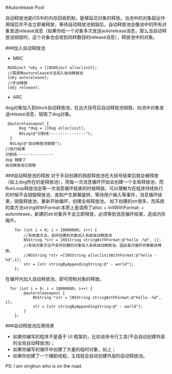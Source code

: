 #Autorelease Pool


自动释放池是iOS中的内存回收机制，能够延迟对象的释放。当池中的对象超出作用域后并不会立即被释放，等待自动释放池销毁后，自动释放池会像池中的所有对象发送release消息（如果你给一个对象多次发送autorelease消息，那么当自动释放池销毁时，这个对象也会收到同样数目的release消息），释放池中的对象。

###加入自动释放池
- MRC

```objc
 NSObject *obj = [[NSObject alloc]init];
 //需调用autorelease方法加入自动释放池
 [obj autorelease];
 //手动释放
 [obj release];
```
- ARC

dog对象加入到block自动释放池，在出大括号后自动释放池销毁，向池中对象发送release消息，销毁了dog对象。
```objc
 @autoreleasepool {
      Dog *dog = [[Dog alloc]init];
      NSLog(@"分割线----------------");
  }
  NSLog(@"自动释放池销毁");
//执行结果
分割线----------------
dog 销毁了
自动释放池已销毁

```

###自动释放池的释放
对于手动创建的局部释放池在大括号结束后就会被释放（如上dog所在的是释放池），而每一次消息循环开始会创建一个全局释放池，而RunLoop释放池会等一次消息循环结束的时候释放。可以理解为在程序持续执行的时候不会销毁释放池，直到产生屏幕旋转，等待用户输入等事件，消息循环结束，销毁释放池，重新开始循环，创建全局释放池。
如下创建的str很多，而系统的类方法stringWithFormat:本质上是调用了alloc + initWithFormat: + autorelease，新建的str对象并不会立即释放，必须等到消息循环结束，造成内存飚升。
```objc
    for (int i = 0; i < 10000000; i++) {
        //系统类方法，会将创建的对象加入系统自动释放池
        NSString *str = [NSString stringWithFormat:@"hello -%d", i];
        //系统对象方法不会将创建的对象加入系统自动释放池，因此每次循环对象都会释放。
        //NSString *str =[[NSString alloc]initWithFormat:@"hello -%d",i];
        str = [str stringByAppendingString:@" - world"];
    };
```
在循环内加入自动释放池，即可控制对象的释放。
```objc
  for (int i = 0; i < 10000000; i++) {
        @autoreleasepool {
            NSString *str = [NSString stringWithFormat:@"hello -%d", i];
            str = [str stringByAppendingString:@" - world"];
        }      
    };
```


###自动释放池应用场景
- 如果你编写的程序不是基于 UI 框架的，比如说命令行工具(不会自动创建外层的全局自动释放池)；
- 如果你编写的循环中创建了大量的临时对象，如上；
- 如果你创建了一个辅助线程，主线程会自动创建外层的自动释放池。


PS: I am xinghun who is on the road.


